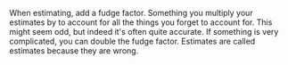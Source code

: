 When estimating, add a fudge factor. Something you multiply your estimates by to account for all the things you forget to account for. This might seem odd, but indeed it's often quite accurate. If something is very complicated, you can double the fudge factor. Estimates are called estimates because they are wrong.